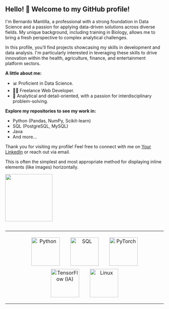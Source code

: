 

## Hello! 👋 Welcome to my GitHub profile!

I'm Bernardo Mantilla, a professional with a strong foundation in Data Science and a passion for applying data-driven solutions across diverse fields. My unique background, including training in Biology, allows me to bring a fresh perspective to complex analytical challenges.

In this profile, you'll find projects showcasing my skills in development and data analysis. I'm particularly interested in leveraging these skills to drive innovation within the health, agriculture, finance, and entertainment platform sectors.

**A little about me:**

* 📊 Proficient in Data Science.
* 👨‍💻 Freelance Web Developer.
* 🌱 Analytical and detail-oriented, with a passion for interdisciplinary problem-solving.

**Explore my repositories to see my work in:**

* Python (Pandas, NumPy, Scikit-learn)
* SQL (PostgreSQL, MySQL)
* Java
* And more...

Thank you for visiting my profile! Feel free to connect with me on [Your LinkedIn](https://www.linkedin.com/in/bernardo-mantilla-afanador/) or reach out via email.
<!--
**bernytech25/bernytech25** is a ✨ _special_ ✨ repository because its `README.md` (this file) appears on your GitHub profile.

Here are some ideas to get you started:

- 🔭 I’m currently working on ...
- 🌱 I’m currently learning ...
- 👯 I’m looking to collaborate on ...
- 🤔 I’m looking for help with ...
- 💬 Ask me about ...
- 📫 How to reach me: ...
- 😄 Pronouns: ...
- ⚡ Fun fact: ...
-->

          
This is often the simplest and most appropriate method for displaying inline elements (like images) horizontally.

<img src="https://cdn.jsdelivr.net/gh/devicons/devicon@latest/icons/python/python-original-wordmark.svg" width="150" height="150" style="display: inline-block;" />

<table style="margin: 30px auto; text-align: center; border-collapse: collapse;">
    <tr>
      <td style="padding: 15px; vertical-align: top;">
        <img src="https://cdn.jsdelivr.net/gh/devicons/devicon@latest/icons/python/python-original-wordmark.svg" alt="Python" width="90" height="90" style="margin: 5px 15px;" />
        <img src="https://cdn.jsdelivr.net/gh/devicons/devicon@latest/icons/sqlite/sqlite-original.svg" alt="SQL" width="90" height="90" style="margin: 5px 15px;" />
        <img src="https://cdn.jsdelivr.net/gh/devicons/devicon/icons/pytorch/pytorch-original-wordmark.svg" alt="PyTorch" width="90" height="90" style="margin: 5px 15px;" />
        <img src="https://cdn.jsdelivr.net/gh/devicons/devicon@latest/icons/tensorflow/tensorflow-original.svg" alt="TensorFlow (IA)" width="90" height="90" style="margin: 5px 15px;" />
        <img src="https://cdn.jsdelivr.net/gh/devicons/devicon@latest/icons/linux/linux-original.svg" alt="Linux" width="90" height="90" style="margin: 5px 15px;" />
      </td>
    </tr>
</table>
